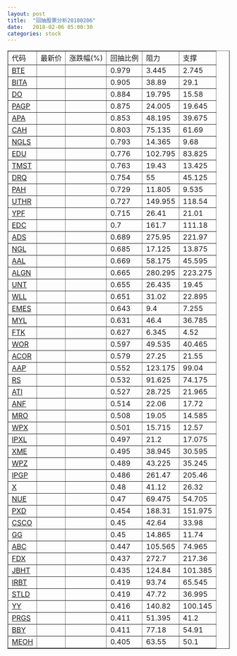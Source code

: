 ```yaml
---
layout: post
title:  "回抽股票分析20180206"
date:   2018-02-06 05:00:30
categories: stock
---
```

<script type="text/javascript">
var stockList = []
stockList.push('gb_bte');
stockList.push('gb_bita');
stockList.push('gb_do');
stockList.push('gb_pagp');
stockList.push('gb_apa');
stockList.push('gb_cah');
stockList.push('gb_ngls');
stockList.push('gb_edu');
stockList.push('gb_tmst');
stockList.push('gb_drq');
stockList.push('gb_pah');
stockList.push('gb_uthr');
stockList.push('gb_ypf');
stockList.push('gb_edc');
stockList.push('gb_ads');
stockList.push('gb_ngl');
stockList.push('gb_aal');
stockList.push('gb_algn');
stockList.push('gb_unt');
stockList.push('gb_wll');
stockList.push('gb_emes');
stockList.push('gb_myl');
stockList.push('gb_ftk');
stockList.push('gb_wor');
stockList.push('gb_acor');
stockList.push('gb_aap');
stockList.push('gb_rs');
stockList.push('gb_ati');
stockList.push('gb_anf');
stockList.push('gb_mro');
stockList.push('gb_wpx');
stockList.push('gb_ipxl');
stockList.push('gb_xme');
stockList.push('gb_wpz');
stockList.push('gb_ipgp');
stockList.push('gb_x');
stockList.push('gb_nue');
stockList.push('gb_pxd');
stockList.push('gb_csco');
stockList.push('gb_gg');
stockList.push('gb_abc');
stockList.push('gb_fdx');
stockList.push('gb_jbht');
stockList.push('gb_irbt');
stockList.push('gb_stld');
stockList.push('gb_yy');
stockList.push('gb_prgs');
stockList.push('gb_bby');
stockList.push('gb_meoh');
</script>
<table border="1">
 <tr>
 <td>代码</td>
 <td>最新价</td>
 <td>涨跌幅(%)</td>
 <td>回抽比例</td>
 <td>阻力</td>
 <td>支撑</td>
</tr>
  <tr id="bte">
  <td><a href="http://stock.finance.sina.com.cn/usstock/quotes/BTE.html" target="_blank">BTE</a></td><td></td><td></td><td>0.979</td><td>3.445</td><td>2.745</td></tr>
  <tr id="bita">
  <td><a href="http://stock.finance.sina.com.cn/usstock/quotes/BITA.html" target="_blank">BITA</a></td><td></td><td></td><td>0.905</td><td>38.89</td><td>29.1</td></tr>
  <tr id="do">
  <td><a href="http://stock.finance.sina.com.cn/usstock/quotes/DO.html" target="_blank">DO</a></td><td></td><td></td><td>0.884</td><td>19.795</td><td>15.58</td></tr>
  <tr id="pagp">
  <td><a href="http://stock.finance.sina.com.cn/usstock/quotes/PAGP.html" target="_blank">PAGP</a></td><td></td><td></td><td>0.875</td><td>24.005</td><td>19.645</td></tr>
  <tr id="apa">
  <td><a href="http://stock.finance.sina.com.cn/usstock/quotes/APA.html" target="_blank">APA</a></td><td></td><td></td><td>0.853</td><td>48.195</td><td>39.675</td></tr>
  <tr id="cah">
  <td><a href="http://stock.finance.sina.com.cn/usstock/quotes/CAH.html" target="_blank">CAH</a></td><td></td><td></td><td>0.803</td><td>75.135</td><td>61.69</td></tr>
  <tr id="ngls">
  <td><a href="http://stock.finance.sina.com.cn/usstock/quotes/NGLS.html" target="_blank">NGLS</a></td><td></td><td></td><td>0.793</td><td>14.365</td><td>9.68</td></tr>
  <tr id="edu">
  <td><a href="http://stock.finance.sina.com.cn/usstock/quotes/EDU.html" target="_blank">EDU</a></td><td></td><td></td><td>0.776</td><td>102.795</td><td>83.825</td></tr>
  <tr id="tmst">
  <td><a href="http://stock.finance.sina.com.cn/usstock/quotes/TMST.html" target="_blank">TMST</a></td><td></td><td></td><td>0.763</td><td>19.43</td><td>13.425</td></tr>
  <tr id="drq">
  <td><a href="http://stock.finance.sina.com.cn/usstock/quotes/DRQ.html" target="_blank">DRQ</a></td><td></td><td></td><td>0.754</td><td>55</td><td>45.125</td></tr>
  <tr id="pah">
  <td><a href="http://stock.finance.sina.com.cn/usstock/quotes/PAH.html" target="_blank">PAH</a></td><td></td><td></td><td>0.729</td><td>11.805</td><td>9.535</td></tr>
  <tr id="uthr">
  <td><a href="http://stock.finance.sina.com.cn/usstock/quotes/UTHR.html" target="_blank">UTHR</a></td><td></td><td></td><td>0.727</td><td>149.955</td><td>118.54</td></tr>
  <tr id="ypf">
  <td><a href="http://stock.finance.sina.com.cn/usstock/quotes/YPF.html" target="_blank">YPF</a></td><td></td><td></td><td>0.715</td><td>26.41</td><td>21.01</td></tr>
  <tr id="edc">
  <td><a href="http://stock.finance.sina.com.cn/usstock/quotes/EDC.html" target="_blank">EDC</a></td><td></td><td></td><td>0.7</td><td>161.7</td><td>111.18</td></tr>
  <tr id="ads">
  <td><a href="http://stock.finance.sina.com.cn/usstock/quotes/ADS.html" target="_blank">ADS</a></td><td></td><td></td><td>0.689</td><td>275.95</td><td>221.97</td></tr>
  <tr id="ngl">
  <td><a href="http://stock.finance.sina.com.cn/usstock/quotes/NGL.html" target="_blank">NGL</a></td><td></td><td></td><td>0.685</td><td>17.125</td><td>13.875</td></tr>
  <tr id="aal">
  <td><a href="http://stock.finance.sina.com.cn/usstock/quotes/AAL.html" target="_blank">AAL</a></td><td></td><td></td><td>0.669</td><td>58.175</td><td>45.595</td></tr>
  <tr id="algn">
  <td><a href="http://stock.finance.sina.com.cn/usstock/quotes/ALGN.html" target="_blank">ALGN</a></td><td></td><td></td><td>0.665</td><td>280.295</td><td>223.275</td></tr>
  <tr id="unt">
  <td><a href="http://stock.finance.sina.com.cn/usstock/quotes/UNT.html" target="_blank">UNT</a></td><td></td><td></td><td>0.655</td><td>26.435</td><td>19.45</td></tr>
  <tr id="wll">
  <td><a href="http://stock.finance.sina.com.cn/usstock/quotes/WLL.html" target="_blank">WLL</a></td><td></td><td></td><td>0.651</td><td>31.02</td><td>22.895</td></tr>
  <tr id="emes">
  <td><a href="http://stock.finance.sina.com.cn/usstock/quotes/EMES.html" target="_blank">EMES</a></td><td></td><td></td><td>0.643</td><td>9.4</td><td>7.255</td></tr>
  <tr id="myl">
  <td><a href="http://stock.finance.sina.com.cn/usstock/quotes/MYL.html" target="_blank">MYL</a></td><td></td><td></td><td>0.631</td><td>46.4</td><td>36.785</td></tr>
  <tr id="ftk">
  <td><a href="http://stock.finance.sina.com.cn/usstock/quotes/FTK.html" target="_blank">FTK</a></td><td></td><td></td><td>0.627</td><td>6.345</td><td>4.52</td></tr>
  <tr id="wor">
  <td><a href="http://stock.finance.sina.com.cn/usstock/quotes/WOR.html" target="_blank">WOR</a></td><td></td><td></td><td>0.597</td><td>49.535</td><td>40.465</td></tr>
  <tr id="acor">
  <td><a href="http://stock.finance.sina.com.cn/usstock/quotes/ACOR.html" target="_blank">ACOR</a></td><td></td><td></td><td>0.579</td><td>27.25</td><td>21.55</td></tr>
  <tr id="aap">
  <td><a href="http://stock.finance.sina.com.cn/usstock/quotes/AAP.html" target="_blank">AAP</a></td><td></td><td></td><td>0.552</td><td>123.175</td><td>99.04</td></tr>
  <tr id="rs">
  <td><a href="http://stock.finance.sina.com.cn/usstock/quotes/RS.html" target="_blank">RS</a></td><td></td><td></td><td>0.532</td><td>91.625</td><td>74.175</td></tr>
  <tr id="ati">
  <td><a href="http://stock.finance.sina.com.cn/usstock/quotes/ATI.html" target="_blank">ATI</a></td><td></td><td></td><td>0.527</td><td>28.725</td><td>21.965</td></tr>
  <tr id="anf">
  <td><a href="http://stock.finance.sina.com.cn/usstock/quotes/ANF.html" target="_blank">ANF</a></td><td></td><td></td><td>0.514</td><td>22.06</td><td>17.72</td></tr>
  <tr id="mro">
  <td><a href="http://stock.finance.sina.com.cn/usstock/quotes/MRO.html" target="_blank">MRO</a></td><td></td><td></td><td>0.508</td><td>19.05</td><td>14.585</td></tr>
  <tr id="wpx">
  <td><a href="http://stock.finance.sina.com.cn/usstock/quotes/WPX.html" target="_blank">WPX</a></td><td></td><td></td><td>0.501</td><td>15.715</td><td>12.57</td></tr>
  <tr id="ipxl">
  <td><a href="http://stock.finance.sina.com.cn/usstock/quotes/IPXL.html" target="_blank">IPXL</a></td><td></td><td></td><td>0.497</td><td>21.2</td><td>17.075</td></tr>
  <tr id="xme">
  <td><a href="http://stock.finance.sina.com.cn/usstock/quotes/XME.html" target="_blank">XME</a></td><td></td><td></td><td>0.495</td><td>38.945</td><td>30.595</td></tr>
  <tr id="wpz">
  <td><a href="http://stock.finance.sina.com.cn/usstock/quotes/WPZ.html" target="_blank">WPZ</a></td><td></td><td></td><td>0.489</td><td>43.225</td><td>35.245</td></tr>
  <tr id="ipgp">
  <td><a href="http://stock.finance.sina.com.cn/usstock/quotes/IPGP.html" target="_blank">IPGP</a></td><td></td><td></td><td>0.486</td><td>261.47</td><td>205.46</td></tr>
  <tr id="x">
  <td><a href="http://stock.finance.sina.com.cn/usstock/quotes/X.html" target="_blank">X</a></td><td></td><td></td><td>0.48</td><td>41.12</td><td>26.32</td></tr>
  <tr id="nue">
  <td><a href="http://stock.finance.sina.com.cn/usstock/quotes/NUE.html" target="_blank">NUE</a></td><td></td><td></td><td>0.47</td><td>69.475</td><td>54.705</td></tr>
  <tr id="pxd">
  <td><a href="http://stock.finance.sina.com.cn/usstock/quotes/PXD.html" target="_blank">PXD</a></td><td></td><td></td><td>0.454</td><td>188.31</td><td>151.975</td></tr>
  <tr id="csco">
  <td><a href="http://stock.finance.sina.com.cn/usstock/quotes/CSCO.html" target="_blank">CSCO</a></td><td></td><td></td><td>0.45</td><td>42.64</td><td>33.98</td></tr>
  <tr id="gg">
  <td><a href="http://stock.finance.sina.com.cn/usstock/quotes/GG.html" target="_blank">GG</a></td><td></td><td></td><td>0.45</td><td>14.865</td><td>11.74</td></tr>
  <tr id="abc">
  <td><a href="http://stock.finance.sina.com.cn/usstock/quotes/ABC.html" target="_blank">ABC</a></td><td></td><td></td><td>0.447</td><td>105.565</td><td>74.965</td></tr>
  <tr id="fdx">
  <td><a href="http://stock.finance.sina.com.cn/usstock/quotes/FDX.html" target="_blank">FDX</a></td><td></td><td></td><td>0.437</td><td>272.7</td><td>217.36</td></tr>
  <tr id="jbht">
  <td><a href="http://stock.finance.sina.com.cn/usstock/quotes/JBHT.html" target="_blank">JBHT</a></td><td></td><td></td><td>0.435</td><td>124.84</td><td>101.385</td></tr>
  <tr id="irbt">
  <td><a href="http://stock.finance.sina.com.cn/usstock/quotes/IRBT.html" target="_blank">IRBT</a></td><td></td><td></td><td>0.419</td><td>93.74</td><td>65.545</td></tr>
  <tr id="stld">
  <td><a href="http://stock.finance.sina.com.cn/usstock/quotes/STLD.html" target="_blank">STLD</a></td><td></td><td></td><td>0.419</td><td>47.72</td><td>36.995</td></tr>
  <tr id="yy">
  <td><a href="http://stock.finance.sina.com.cn/usstock/quotes/YY.html" target="_blank">YY</a></td><td></td><td></td><td>0.416</td><td>140.82</td><td>100.145</td></tr>
  <tr id="prgs">
  <td><a href="http://stock.finance.sina.com.cn/usstock/quotes/PRGS.html" target="_blank">PRGS</a></td><td></td><td></td><td>0.411</td><td>51.395</td><td>41.2</td></tr>
  <tr id="bby">
  <td><a href="http://stock.finance.sina.com.cn/usstock/quotes/BBY.html" target="_blank">BBY</a></td><td></td><td></td><td>0.411</td><td>77.18</td><td>54.91</td></tr>
  <tr id="meoh">
  <td><a href="http://stock.finance.sina.com.cn/usstock/quotes/MEOH.html" target="_blank">MEOH</a></td><td></td><td></td><td>0.405</td><td>63.55</td><td>50.1</td></tr>
</table>
